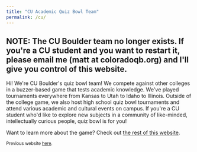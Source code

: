 ```yaml
---
title: "CU Academic Quiz Bowl Team"
permalink: /cu/
---
```


## NOTE: The CU Boulder team no longer exists. If you're a CU student and you want to restart it, please email me (matt at coloradoqb.org) and I'll give you control of this website.

Hi! We're CU Boulder's quiz bowl team! We compete against other
colleges in a buzzer-based game that tests academic knowledge. We've
played tournaments everywhere from Kansas to Utah to Idaho to
Illinois. Outside of the college game, we also host high school quiz
bowl tournaments and attend various academic and cultural events on
campus. If you're a CU student who'd like to explore new subjects in a
community of like-minded, intellectually curious people, quiz bowl is
for you!

Want to learn more about the game? Check out [the rest of this
website](/info/what-is-qb/).

<sub>Previous website [here](https://sites.google.com/site/cutriviabuffs/).</sub>
